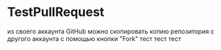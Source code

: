 # TestPullRequest
из своего аккаунта GitHub можно скопировать копию репозитория с другого аккаунта с помощью кнопки "Fork" 
тест тест тест